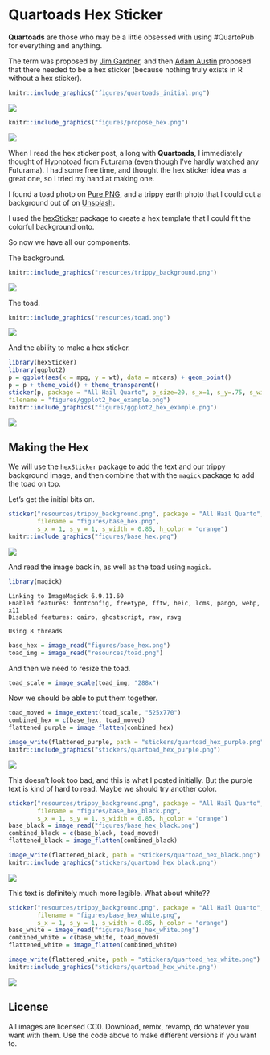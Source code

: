 Quartoads Hex Sticker
================

**Quartoads** are those who may be a little obsessed with using
#QuartoPub for everything and anything.

The term was proposed by [Jim Gardner](https://fosstodon.org/@jimgar),
and then [Adam Austin](https://fosstodon.org/@ataustin) proposed that
there needed to be a hex sticker (because nothing truly exists in R
without a hex sticker).

``` r
knitr::include_graphics("figures/quartoads_initial.png")
```

![](figures/quartoads_initial.png)

``` r
knitr::include_graphics("figures/propose_hex.png")
```

![](figures/propose_hex.png)

When I read the hex sticker post, a long with **Quartoads**, I
immediately thought of Hypnotoad from Futurama (even though I’ve hardly
watched any Futurama). I had some free time, and thought the hex sticker
idea was a great one, so I tried my hand at making one.

I found a toad photo on [Pure
PNG](https://purepng.com/photo/511/animals-brown-toad), and a trippy
earth photo that I could cut a background out of on
[Unsplash](https://unsplash.com/photos/fazB8Al_LnE).

I used the [hexSticker](https://github.com/GuangchuangYu/hexSticker)
package to create a hex template that I could fit the colorful
background onto.

So now we have all our components.

The background.

``` r
knitr::include_graphics("resources/trippy_background.png")
```

![](resources/trippy_background.png)

The toad.

``` r
knitr::include_graphics("resources/toad.png")
```

![](resources/toad.png)

And the ability to make a hex sticker.

``` r
library(hexSticker)
library(ggplot2)
p = ggplot(aes(x = mpg, y = wt), data = mtcars) + geom_point()
p = p + theme_void() + theme_transparent()
sticker(p, package = "All Hail Quarto", p_size=20, s_x=1, s_y=.75, s_width=1.3, s_height=1,
filename = "figures/ggplot2_hex_example.png")
knitr::include_graphics("figures/ggplot2_hex_example.png")
```

![](figures/ggplot2_hex_example.png)

## Making the Hex

We will use the `hexSticker` package to add the text and our trippy
background image, and then combine that with the `magick` package to add
the toad on top.

Let’s get the initial bits on.

``` r
sticker("resources/trippy_background.png", package = "All Hail Quarto", p_size = 16, p_color = "purple", 
        filename = "figures/base_hex.png", 
        s_x = 1, s_y = 1, s_width = 0.85, h_color = "orange")
knitr::include_graphics("figures/base_hex.png")
```

![](figures/base_hex.png)

And read the image back in, as well as the toad using `magick`.

``` r
library(magick)
```

    Linking to ImageMagick 6.9.11.60
    Enabled features: fontconfig, freetype, fftw, heic, lcms, pango, webp, x11
    Disabled features: cairo, ghostscript, raw, rsvg

    Using 8 threads

``` r
base_hex = image_read("figures/base_hex.png")
toad_img = image_read("resources/toad.png")
```

And then we need to resize the toad.

``` r
toad_scale = image_scale(toad_img, "288x")
```

Now we should be able to put them together.

``` r
toad_moved = image_extent(toad_scale, "525x770")
combined_hex = c(base_hex, toad_moved)
flattened_purple = image_flatten(combined_hex)
```

``` r
image_write(flattened_purple, path = "stickers/quartoad_hex_purple.png")
knitr::include_graphics("stickers/quartoad_hex_purple.png")
```

![](stickers/quartoad_hex_purple.png)

This doesn’t look too bad, and this is what I posted initially. But the
purple text is kind of hard to read. Maybe we should try another color.

``` r
sticker("resources/trippy_background.png", package = "All Hail Quarto", p_size = 16, p_color = "black", 
        filename = "figures/base_hex_black.png", 
        s_x = 1, s_y = 1, s_width = 0.85, h_color = "orange")
base_black = image_read("figures/base_hex_black.png")
combined_black = c(base_black, toad_moved)
flattened_black = image_flatten(combined_black)
```

``` r
image_write(flattened_black, path = "stickers/quartoad_hex_black.png")
knitr::include_graphics("stickers/quartoad_hex_black.png")
```

![](stickers/quartoad_hex_black.png)

This text is definitely much more legible. What about white??

``` r
sticker("resources/trippy_background.png", package = "All Hail Quarto", p_size = 16, p_color = "white", 
        filename = "figures/base_hex_white.png", 
        s_x = 1, s_y = 1, s_width = 0.85, h_color = "orange")
base_white = image_read("figures/base_hex_white.png")
combined_white = c(base_white, toad_moved)
flattened_white = image_flatten(combined_white)
```

``` r
image_write(flattened_white, path = "stickers/quartoad_hex_white.png")
knitr::include_graphics("stickers/quartoad_hex_white.png")
```

![](stickers/quartoad_hex_white.png)

## License

All images are licensed CC0. Download, remix, revamp, do whatever you
want with them. Use the code above to make different versions if you
want to.
